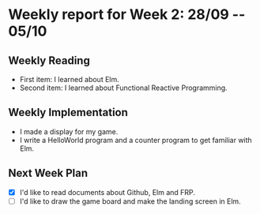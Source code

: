 # Weekly report for Week 2: 28/09 -- 05/10
## Weekly Reading
- First item: I learned about Elm.
- Second item: I learned about Functional Reactive Programming.
## Weekly Implementation
- I made a display for my game.
- I write a HelloWorld program and a counter program to get familiar with Elm.
## Next Week Plan
- [x] I'd like to read documents about Github, Elm and FRP.
- [ ] I'd like to draw the game board and make the landing screen in Elm.